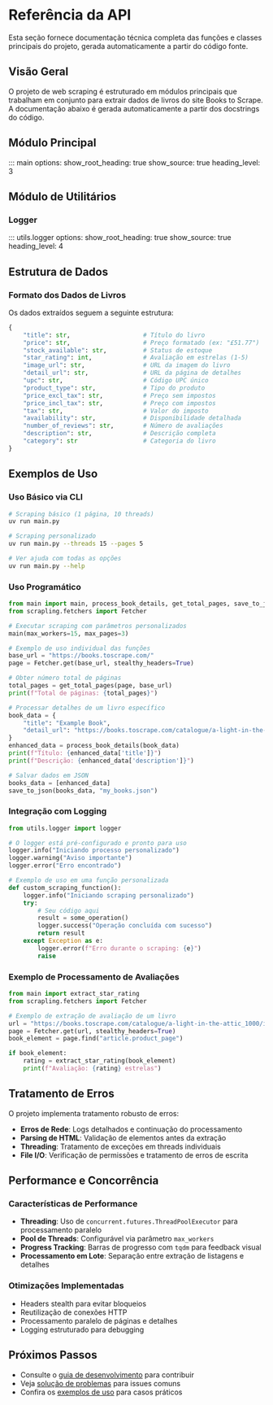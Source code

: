 # Referência da API

Esta seção fornece documentação técnica completa das funções e classes principais do projeto, gerada automaticamente a partir do código fonte.

## Visão Geral

O projeto de web scraping é estruturado em módulos principais que trabalham em conjunto para extrair dados de livros do site Books to Scrape. A documentação abaixo é gerada automaticamente a partir dos docstrings do código.

## Módulo Principal

::: main
    options:
      show_root_heading: true
      show_source: true
      heading_level: 3

## Módulo de Utilitários

### Logger

::: utils.logger
    options:
      show_root_heading: true
      show_source: true
      heading_level: 4

## Estrutura de Dados

### Formato dos Dados de Livros

Os dados extraídos seguem a seguinte estrutura:

```python
{
    "title": str,                    # Título do livro
    "price": str,                    # Preço formatado (ex: "£51.77")
    "stock_available": str,          # Status de estoque
    "star_rating": int,              # Avaliação em estrelas (1-5)
    "image_url": str,                # URL da imagem do livro
    "detail_url": str,               # URL da página de detalhes
    "upc": str,                      # Código UPC único
    "product_type": str,             # Tipo do produto
    "price_excl_tax": str,           # Preço sem impostos
    "price_incl_tax": str,           # Preço com impostos
    "tax": str,                      # Valor do imposto
    "availability": str,             # Disponibilidade detalhada
    "number_of_reviews": str,        # Número de avaliações
    "description": str,              # Descrição completa
    "category": str                  # Categoria do livro
}
```

## Exemplos de Uso

### Uso Básico via CLI

```bash
# Scraping básico (1 página, 10 threads)
uv run main.py

# Scraping personalizado
uv run main.py --threads 15 --pages 5

# Ver ajuda com todas as opções
uv run main.py --help
```

### Uso Programático

```python
from main import main, process_book_details, get_total_pages, save_to_json
from scrapling.fetchers import Fetcher

# Executar scraping com parâmetros personalizados
main(max_workers=15, max_pages=3)

# Exemplo de uso individual das funções
base_url = "https://books.toscrape.com/"
page = Fetcher.get(base_url, stealthy_headers=True)

# Obter número total de páginas
total_pages = get_total_pages(page, base_url)
print(f"Total de páginas: {total_pages}")

# Processar detalhes de um livro específico
book_data = {
    "title": "Example Book",
    "detail_url": "https://books.toscrape.com/catalogue/a-light-in-the-attic_1000/index.html"
}
enhanced_data = process_book_details(book_data)
print(f"Título: {enhanced_data['title']}")
print(f"Descrição: {enhanced_data['description']}")

# Salvar dados em JSON
books_data = [enhanced_data]
save_to_json(books_data, "my_books.json")
```

### Integração com Logging

```python
from utils.logger import logger

# O logger está pré-configurado e pronto para uso
logger.info("Iniciando processo personalizado")
logger.warning("Aviso importante")
logger.error("Erro encontrado")

# Exemplo de uso em uma função personalizada
def custom_scraping_function():
    logger.info("Iniciando scraping personalizado")
    try:
        # Seu código aqui
        result = some_operation()
        logger.success("Operação concluída com sucesso")
        return result
    except Exception as e:
        logger.error(f"Erro durante o scraping: {e}")
        raise
```

### Exemplo de Processamento de Avaliações

```python
from main import extract_star_rating
from scrapling.fetchers import Fetcher

# Exemplo de extração de avaliação de um livro
url = "https://books.toscrape.com/catalogue/a-light-in-the-attic_1000/index.html"
page = Fetcher.get(url, stealthy_headers=True)
book_element = page.find("article.product_page")

if book_element:
    rating = extract_star_rating(book_element)
    print(f"Avaliação: {rating} estrelas")
```

## Tratamento de Erros

O projeto implementa tratamento robusto de erros:

- **Erros de Rede**: Logs detalhados e continuação do processamento
- **Parsing de HTML**: Validação de elementos antes da extração
- **Threading**: Tratamento de exceções em threads individuais
- **File I/O**: Verificação de permissões e tratamento de erros de escrita

## Performance e Concorrência

### Características de Performance

- **Threading**: Uso de `concurrent.futures.ThreadPoolExecutor` para processamento paralelo
- **Pool de Threads**: Configurável via parâmetro `max_workers`
- **Progress Tracking**: Barras de progresso com `tqdm` para feedback visual
- **Processamento em Lote**: Separação entre extração de listagens e detalhes

### Otimizações Implementadas

- Headers stealth para evitar bloqueios
- Reutilização de conexões HTTP
- Processamento paralelo de páginas e detalhes
- Logging estruturado para debugging

## Próximos Passos

- Consulte o [guia de desenvolvimento](development.md) para contribuir
- Veja [solução de problemas](troubleshooting.md) para issues comuns
- Confira os [exemplos de uso](usage.md) para casos práticos

